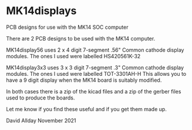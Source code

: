 # MK14displays
PCB designs for use with the MK14 SOC computer

There are 2 PCB designs to be used with the MK14 computer.

MK14display56 uses 2 x 4 digit 7-segment .56" Common cathode display modules.
The ones I used were labelled HS420561K-32 

MK14display3x3 uses 3 x 3 digit 7-segment .3" Common cathode display modules.
The ones I used were labelled TOT-3301AH-H 
This allows you to have a 9 digit display when the MK14 board is suitably modified.

In both cases there is a zip of the kicad files and a zip of the gerber files used to produce the boards.

Let me know if you find these useful and if you get them made up.

David Allday
November 2021
